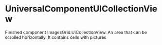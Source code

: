 # UniversalComponentUICollectionView
Finished сomponent ImagesGrid:UICollectionView. An area that can be scrolled horizontally. It contains cells with pictures
